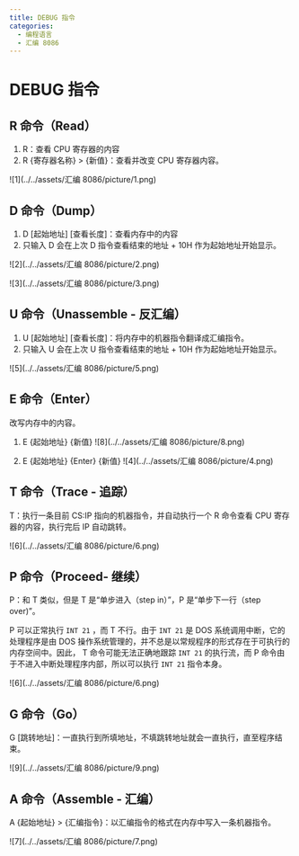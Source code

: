 ```yaml
---
title: DEBUG 指令
categories:
  - 编程语言
  - 汇编 8086
---
```

# DEBUG 指令

## R 命令（Read）

1. R：查看 CPU 寄存器的内容
2. R {寄存器名称} > {新值}：查看并改变 CPU 寄存器内容。

![1](../../assets/汇编 8086/picture/1.png)



## D 命令（Dump）

1. D [起始地址] [查看长度]：查看内存中的内容
2. 只输入 D 会在上次 D 指令查看结束的地址 + 10H 作为起始地址开始显示。

![2](../../assets/汇编 8086/picture/2.png)

![3](../../assets/汇编 8086/picture/3.png)



## U 命令（Unassemble - 反汇编）

1. U [起始地址] [查看长度]：将内存中的机器指令翻译成汇编指令。
2. 只输入 U 会在上次 U 指令查看结束的地址 + 10H 作为起始地址开始显示。

![5](../../assets/汇编 8086/picture/5.png)



## E 命令（Enter）

改写内存中的内容。

1. E  {起始地址} {新值}
![8](../../assets/汇编 8086/picture/8.png)

2. E {起始地址} {Enter} {新值}
![4](../../assets/汇编 8086/picture/4.png)



## T 命令（Trace - 追踪）

T：执行一条目前 CS:IP 指向的机器指令，并自动执行一个 R 命令查看 CPU 寄存器的内容，执行完后 IP 自动跳转。

![6](../../assets/汇编 8086/picture/6.png)



## P 命令（Proceed- 继续）

P：和 T 类似，但是 T 是“单步进入（step in）”，P 是“单步下一行（step over)”。

P 可以正常执行 `INT 21` ，而 T 不行。由于 `INT 21` 是 DOS 系统调用中断，它的处理程序是由 DOS 操作系统管理的，并不总是以常规程序的形式存在于可执行的内存空间中。因此， T 命令可能无法正确地跟踪 `INT 21` 的执行流，而 P 命令由于不进入中断处理程序内部，所以可以执行 `INT 21` 指令本身。

![6](../../assets/汇编 8086/picture/6.png)



## G 命令（Go）

G [跳转地址]：一直执行到所填地址，不填跳转地址就会一直执行，直至程序结束。

![9](../../assets/汇编 8086/picture/9.png)



## A 命令（Assemble - 汇编）

A {起始地址} > {汇编指令}：以汇编指令的格式在内存中写入一条机器指令。

![7](../../assets/汇编 8086/picture/7.png)

